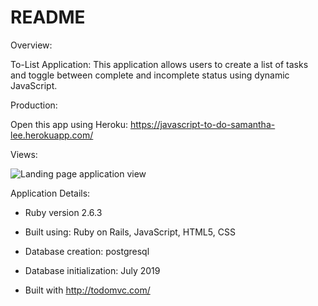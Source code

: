 # README

Overview:

To-List Application: This application allows users to create a list of tasks and toggle between complete and incomplete status using dynamic JavaScript.

Production:

Open this app using Heroku: 
https://javascript-to-do-samantha-lee.herokuapp.com/


Views:

![Landing page application view](C:\Users\Samantha\Desktop\coding-environment\src\todo\app\assets\images)



Application Details:

* Ruby version 2.6.3

* Built using: Ruby on Rails, JavaScript, HTML5, CSS

* Database creation: postgresql

* Database initialization: July 2019 

* Built with http://todomvc.com/


